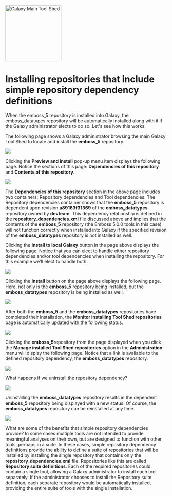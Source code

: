 <div class='center'> <a href='http://toolshed.g2.bx.psu.edu'><img src='/Images/Logos/ToolShed.jpg' alt='Galaxy Main Tool Shed' height="174" /></a> </div>

# Installing repositories that include simple repository dependency definitions

When the emboss_5 repository is installed into Galaxy, the emboss_datatypes repository will be automatically installed along with it if the Galaxy administrator elects to do so.  Let's see how this works.

The following page shows a Galaxy administrator browsing the main Galaxy Tool Shed to locate and install the **emboss_5** repository.

![](/browse_tool_shed.png)

Clicking the **Preview and install** pop-up menu item displays the following page.  Notice the sections of this page: **Dependencies of this repository** and **Contents of this repository**.

![](/install_emboss.png)

The **Dependencies of this repository** section in the above page includes two containers; Repository dependencies and Tool dependencies.  The Repository dependencies container shows that the **emboss_5** repository is dependent upon revision **a89163f31369** of the **emboss_datatypes** repository owned by **devteam**.  This dependency relationship is defined in the **repository_dependencies.xml** file discussed above and implies that the contents of the **emboss_5** repository (the Emboss 5.0.0 tools in this case) will not function correctly when installed into Galaxy if the specified revision of the **emboss_datatypes** repository is not installed as well.

Clicking the **Install to local Galaxy** button in the page above displays the following page.  Notice that you can elect to handle either repository dependencies and/or tool dependencies when installing the repository.  For this example we'll elect to handle both.

![](/confirm_dependency_installation.png)

Clicking the **Install** button on the page above displays the following page.  Here, not only is the **emboss_5** repository being installed, but the **emboss_datatypes** repository is being installed as well.

![](/installing_emboss.png)

After both the **emboss_5** and the **emboss_datatypes** repositories have completed their installation, the **Monitor installing Tool Shed repositories** page is automatically updated with the following status.

![](/emboss_and_emboss_datatypes_installed.png)

Clicking the **emboss_5**repository from the page displayed when you click the **Manage installed Tool Shed repositories** option in the **Administration** menu will display the following page.  Notice that a link is available to the defined repository dependency, the **emboss_datatypes** repository.

![](/manage_emboss_5.png)

What happens if we uninstall the repository dependency?

![](/uninstall_emboss_datatypes.png)

Uninstalling the **emboss_datatypes** repository results in the dependent **emboss_5** repository being displayed with a new status.  Of course, the **emboss_datatypes** repository can be reinstalled at any time.

![](/emboss_5_missing_dependencies.png)

What are some of the benefits that simple repository dependencies provide?  In some cases multiple tools are not intended to provide meaningful analyses on their own, but are designed to function with other tools, perhaps in a suite.  In these cases, simple repository dependency definitions provide the ability to define a suite of repositories that will be installed by installing the single repository that contains only the **repository_dependencies.xml** file.  Repositories like this are called **Repository suite definitions**.  Each of the required repositories could contain a single tool, allowing a Galaxy administrator to install each tool separately.  If the administrator chooses to install the Repository suite definition, each separate repository would be automatically installed, providing the entire suite of tools with the single installation.
